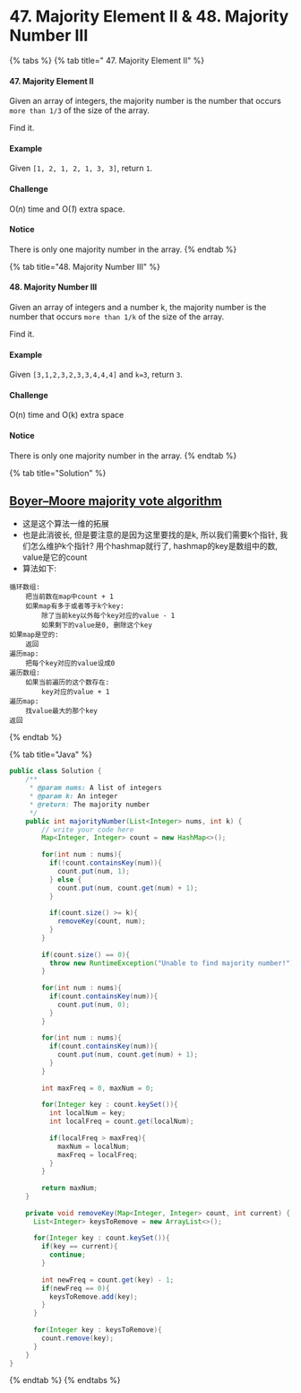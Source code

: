 # 47. Majority Element II & 48. Majority Number III

{% tabs %}
{% tab title=" 47. Majority Element II" %}
#### 47. Majority Element II

Given an array of integers, the majority number is the number that occurs `more than 1/3` of the size of the array.

Find it.

#### Example

Given `[1, 2, 1, 2, 1, 3, 3]`, return `1`.

#### Challenge

O\(_n_\) time and O\(_1_\) extra space.

#### Notice

There is only one majority number in the array.
{% endtab %}

{% tab title="48. Majority Number III" %}
#### 48. Majority Number III

Given an array of integers and a number k, the majority number is the number that occurs `more than 1/k` of the size of the array.

Find it.

#### Example

Given `[3,1,2,3,2,3,3,4,4,4]` and `k=3`, return `3`.

#### Challenge

O\(n\) time and O\(k\) extra space

#### Notice

There is only one majority number in the array.
{% endtab %}

{% tab title="Solution" %}
## [Boyer–Moore majority vote algorithm](https://en.wikipedia.org/wiki/Boyer%E2%80%93Moore_majority_vote_algorithm) <a id="firstHeading"></a>

* 这是这个算法一维的拓展
* 也是此消彼长, 但是要注意的是因为这里要找的是k, 所以我们需要k个指针, 我们怎么维护k个指针? 用个hashmap就行了, hashmap的key是数组中的数, value是它的count
* 算法如下:

```text
循环数组:
    把当前数在map中count + 1
    如果map有多于或者等于k个key:
        除了当前key以外每个key对应的value - 1
        如果剩下的value是0, 删除这个key
如果map是空的:
    返回
遍历map:
    把每个key对应的value设成0
遍历数组:
    如果当前遍历的这个数存在:
        key对应的value + 1
遍历map:
    找value最大的那个key
返回
```
{% endtab %}

{% tab title="Java" %}
```java
public class Solution {
    /**
     * @param nums: A list of integers
     * @param k: An integer
     * @return: The majority number
     */
    public int majorityNumber(List<Integer> nums, int k) {
        // write your code here
        Map<Integer, Integer> count = new HashMap<>();
        
        for(int num : nums){
          if(!count.containsKey(num)){
            count.put(num, 1);
          } else {
            count.put(num, count.get(num) + 1);
          }
          
          if(count.size() >= k){
            removeKey(count, num);
          }
        }
        
        if(count.size() == 0){
          throw new RuntimeException("Unable to find majority number!");
        }
        
        for(int num : nums){
          if(count.containsKey(num)){
            count.put(num, 0);
          }
        }
        
        for(int num : nums){
          if(count.containsKey(num)){
            count.put(num, count.get(num) + 1);
          }
        }
        
        int maxFreq = 0, maxNum = 0;
        
        for(Integer key : count.keySet()){
          int localNum = key;
          int localFreq = count.get(localNum);
          
          if(localFreq > maxFreq){
            maxNum = localNum;
            maxFreq = localFreq;
          }
        }
        
        return maxNum;
    }
    
    private void removeKey(Map<Integer, Integer> count, int current) {
      List<Integer> keysToRemove = new ArrayList<>();
      
      for(Integer key : count.keySet()){
        if(key == current){
          continue;
        }
        
        int newFreq = count.get(key) - 1;
        if(newFreq == 0){
          keysToRemove.add(key);
        }
      }
      
      for(Integer key : keysToRemove){
        count.remove(key);
      }
    }
}
```
{% endtab %}
{% endtabs %}


